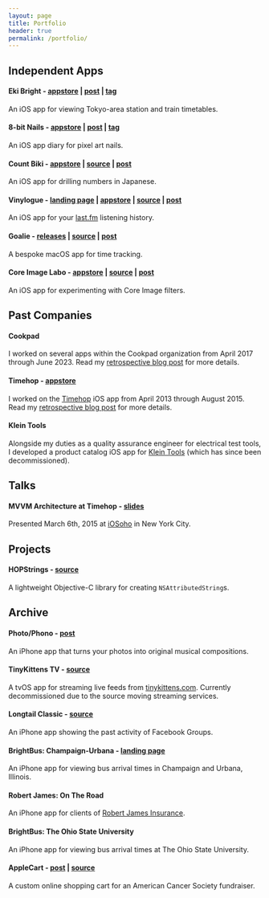 ```yaml
---
layout: page
title: Portfolio
header: true
permalink: /portfolio/
---
```


## Independent Apps

#### Eki Bright - [appstore](https://apps.apple.com/app/%E9%A7%85%E3%83%96%E3%83%A9%E3%82%A4%E3%83%88/id6504702463) | [post](/2024/07/27/eki-bright-tokyo-area-train-timetables/) | [tag](https://twocentstudios.com/blog/tags/ekibright)

An iOS app for viewing Tokyo-area station and train timetables.

#### 8-bit Nails - [appstore](https://apps.apple.com/us/app/8-bit-nails/id6737764793) | [post](https://twocentstudios.com/2025/02/17/8-bit-nails-pixel-art-nail-diary/) | [tag](https://twocentstudios.com/blog/tags/8bitnails)

An iOS app diary for pixel art nails.

#### Count Biki - [appstore](https://apps.apple.com/us/app/count-biki/id6463796779) | [source](https://github.com/twocentstudios/count-biki) | [post](/2023/10/29/count-biki-japanese-numbers/)

An iOS app for drilling numbers in Japanese.

#### Vinylogue - [landing page](/apps/vinylogue) | [appstore](http://itunes.apple.com/us/app/vinylogue-for-last.fm/id617471119?ls=1&mt=8) | [source](https://github.com/twocentstudios/vinylogue) | [post](/2013/04/03/the-making-of-vinylogue/)

An iOS app for your [last.fm](https://last.fm) listening history.

#### Goalie - [releases](https://github.com/twocentstudios/goalie/releases) | [source](https://github.com/twocentstudios/goalie) | [post](/2023/10/20/goalie-time-tracking-macos/)

A bespoke macOS app for time tracking.

#### Core Image Labo - [appstore](https://apps.apple.com/us/app/count-biki/id6463796779) | [source](https://github.com/twocentstudios/coreimagelab) | [post](/2025-02-25-core-image-labo/)

An iOS app for experimenting with Core Image filters.

## Past Companies

#### Cookpad

I worked on several apps within the Cookpad organization from April 2017 through June 2023. Read my [retrospective blog post](/2023/10/18/cookpad-retrospective/) for more details.

#### Timehop - [appstore](https://itunes.apple.com/us/app/timehop/id569077959?mt=8)

I worked on the [Timehop](https://timehop.com) iOS app from April 2013 through August 2015. Read my [retrospective blog post](/2015/11/03/timehop-a-retrospective/) for more details.

#### Klein Tools

Alongside my duties as a quality assurance engineer for electrical test tools, I developed a product catalog iOS app for [Klein Tools](https://kleintools.com) (which has since been decommissioned).

## Talks

#### MVVM Architecture at Timehop - [slides](https://speakerdeck.com/twocentstudios/mvvm-architecture-at-timehop)

Presented March 6th, 2015 at [iOSoho](https://www.meetup.com/iOSoho/) in New York City.

## Projects

#### HOPStrings - [source](https://github.com/timehop/HOPStrings)

A lightweight Objective-C library for creating `NSAttributedString`s.

## Archive

#### Photo/Phono - [post](/2017/02/24/photo-phono-your-photos-as-music/)

An iPhone app that turns your photos into original musical compositions.

#### TinyKittens TV - [source](https://github.com/twocentstudios/tinykittenstv)

A tvOS app for streaming live feeds from [tinykittens.com](https://tinykittens.com). Currently decommissioned due to the source moving streaming services.

#### Longtail Classic - [source](https://github.com/twocentstudios/longtail)

An iPhone app showing the past activity of Facebook Groups.

#### BrightBus: Champaign-Urbana - [landing page](/apps/brightbuscu)

An iPhone app for viewing bus arrival times in Champaign and Urbana, Illinois.

#### Robert James: On The Road

An iPhone app for clients of [Robert James Insurance](https://www.robertjamesinsurance.com/).

#### BrightBus: The Ohio State University

An iPhone app for viewing bus arrival times at The Ohio State University.

#### AppleCart - [post](/2012/09/18/applecart-my-first-production-rails-app/) | [source](https://github.com/twocentstudios/applecart)

A custom online shopping cart for an American Cancer Society fundraiser.
